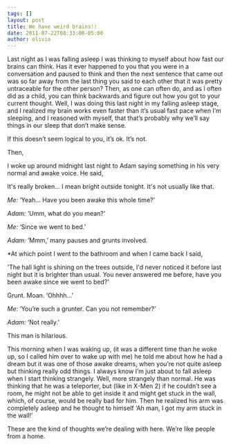 ```yaml
---
tags: []
layout: post
title: We have weird brains!!
date: 2011-07-22T08:33:00-05:00
author: olivia
---
```


Last night as I was falling asleep I was thinking to myself about how fast our brains can think. Has it ever happened to you that you were in a conversation and paused to think and then the next sentence that came out was so far away from the last thing you said to each other that it was pretty untraceable for the other person? Then, as one can often do, and as I often did as a child, you can think backwards and figure out how you got to your current thought. Well, I was doing this last night in my falling asleep stage, and I realized my brain works even faster than it’s usual fast pace when I’m sleeping, and I reasoned with myself, that that’s probably why we’ll say things in our sleep that don’t make sense.

If this doesn’t seem logical to you, it’s ok. It’s not.

Then,

I woke up around midnight last night to Adam saying something in his very normal and awake voice. He said,

It's really broken… I mean bright outside tonight. It's not usually like
that.

_Me:_ ‘Yeah… Have you been awake this whole time?’

_Adam:_ ‘Umm, what do you mean?’

_Me:_ ‘Since we went to bed.’

_Adam:_ ‘Mmm,’ many pauses and grunts involved.

\*At which point I went to the bathroom and when I came back I said,

'The hall light is shining on the trees outside, I'd never noticed it before last night but it is brighter than usual. You never answered me before, have you been awake since we went to bed?'

Grunt. Moan. ‘Ohhhh…’

_Me:_ ‘You’re such a grunter. Can you not remember?’

_Adam:_ ‘Not really.’

This man is hilarious.

This morning when I was waking up, (it was a different time than he woke up, so I called him over to wake up with me) he told me about how he had a dream but it was one of those awake dreams, when you’re not quite asleep but thinking really odd things. I always know I’m just about to fall asleep when I start thinking strangely. Well, more strangely than normal. He was thinking that he was a teleporter, but (like in X-Men 2) if he couldn’t see a room, he might not be able to get inside it and might get stuck in the wall, which, of course, would be really bad for him. Then he realized his arm was completely asleep and he thought to himself ‘Ah man, I got my arm stuck in the wall!’

These are the kind of thoughts we’re dealing with here. We’re like people from a home.
